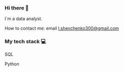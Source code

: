 ### Hi there 👋


I`m a data analyst.

How to contact me: email l.shevchenko300@gmail.com



###  My tech stack 💻


SQL

Python
